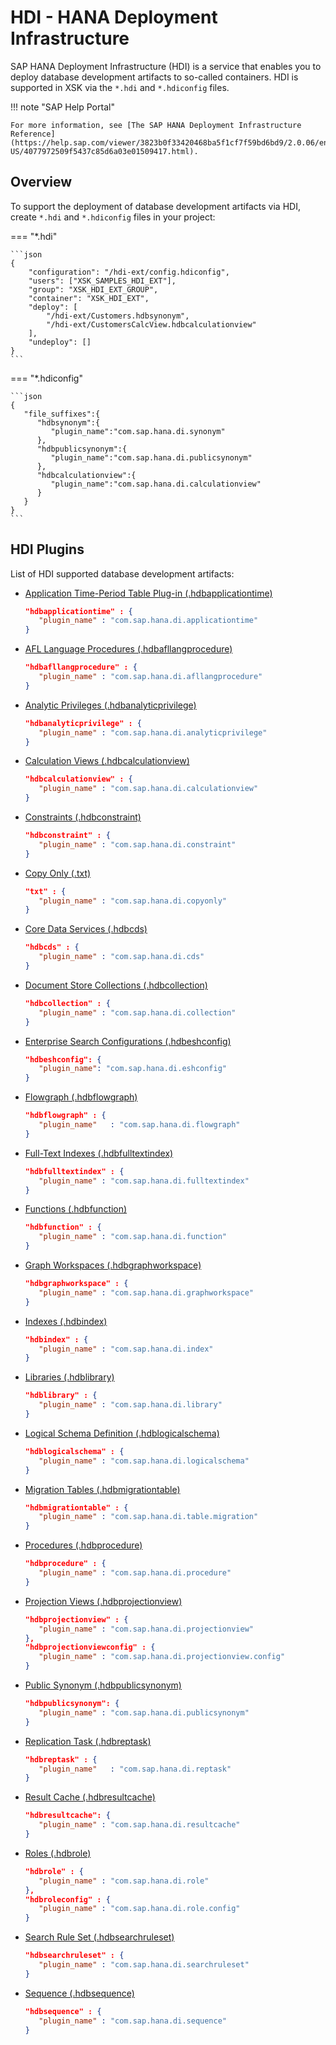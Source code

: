 # HDI - HANA Deployment Infrastructure

SAP HANA Deployment Infrastructure (HDI) is a service that enables you to deploy database development artifacts to so-called containers. HDI is supported in XSK via the `*.hdi` and `*.hdiconfig` files.


!!! note "SAP Help Portal"

    For more information, see [The SAP HANA Deployment Infrastructure Reference](https://help.sap.com/viewer/3823b0f33420468ba5f1cf7f59bd6bd9/2.0.06/en-US/4077972509f5437c85d6a03e01509417.html).

## Overview

To support the deployment of database development artifacts via HDI, create `*.hdi` and `*.hdiconfig` files in your project:

=== "*.hdi"

    ```json
    {
        "configuration": "/hdi-ext/config.hdiconfig",
        "users": ["XSK_SAMPLES_HDI_EXT"],
        "group": "XSK_HDI_EXT_GROUP",
        "container": "XSK_HDI_EXT",
        "deploy": [
        	"/hdi-ext/Customers.hdbsynonym",
        	"/hdi-ext/CustomersCalcView.hdbcalculationview"
        ],
        "undeploy": []
    }
    ```

=== "*.hdiconfig"

    ```json
    {
       "file_suffixes":{
          "hdbsynonym":{
             "plugin_name":"com.sap.hana.di.synonym"
          },
          "hdbpublicsynonym":{
             "plugin_name":"com.sap.hana.di.publicsynonym"
          },
          "hdbcalculationview":{
             "plugin_name":"com.sap.hana.di.calculationview"
          }
       }
    }
    ```

## HDI Plugins

List of HDI supported database development artifacts:

- [Application Time-Period Table Plug-in (.hdbapplicationtime)](https://help.sap.com/viewer/3823b0f33420468ba5f1cf7f59bd6bd9/2.0.06/en-US/73c7b80318ba4405a8769e6ceb41ec64.html)
    ```json
    "hdbapplicationtime" : {
       "plugin_name" : "com.sap.hana.di.applicationtime"
    }
    ```
- [AFL Language Procedures (.hdbafllangprocedure)](https://help.sap.com/viewer/3823b0f33420468ba5f1cf7f59bd6bd9/2.0.06/en-US/7f630904dfe045beb114a6c25896649f.html)
    ```json
    "hdbafllangprocedure" : {
       "plugin_name" : "com.sap.hana.di.afllangprocedure"
    }
    ```
- [Analytic Privileges (.hdbanalyticprivilege)](https://help.sap.com/viewer/3823b0f33420468ba5f1cf7f59bd6bd9/2.0.06/en-US/2d3056363053436898fcf5a3141b482f.html)
    ```json
    "hdbanalyticprivilege" : {
       "plugin_name" : "com.sap.hana.di.analyticprivilege"
    }
    ```
- [Calculation Views (.hdbcalculationview)](https://help.sap.com/viewer/3823b0f33420468ba5f1cf7f59bd6bd9/2.0.06/en-US/3db2a35e714e4f6e9711fb62997d0c5c.html)
    ```json
    "hdbcalculationview" : {
       "plugin_name" : "com.sap.hana.di.calculationview"
    }
    ```
- [Constraints (.hdbconstraint)](https://help.sap.com/viewer/3823b0f33420468ba5f1cf7f59bd6bd9/2.0.06/en-US/bda54706fbda4910908871743b675ad1.html)
    ```json
    "hdbconstraint" : {
       "plugin_name" : "com.sap.hana.di.constraint"
    }
    ```
- [Copy Only (.txt)](https://help.sap.com/viewer/3823b0f33420468ba5f1cf7f59bd6bd9/2.0.06/en-US/64459f1b9aa24163bbac5d9229e05aac.html)
    ```json
    "txt" : {
       "plugin_name" : "com.sap.hana.di.copyonly"
    }
   ```
- [Core Data Services (.hdbcds)](https://help.sap.com/viewer/3823b0f33420468ba5f1cf7f59bd6bd9/2.0.06/en-US/36257a5f611540f9b2f8e13110ddf97a.html)
    ```json
    "hdbcds" : {
       "plugin_name" : "com.sap.hana.di.cds"
    }
    ```
- [Document Store Collections (.hdbcollection)](https://help.sap.com/viewer/3823b0f33420468ba5f1cf7f59bd6bd9/2.0.06/en-US/fe16b635277c4aea825c72973f159359.html)
    ```json
    "hdbcollection" : {
       "plugin_name" : "com.sap.hana.di.collection"
    }
    ```
- [Enterprise Search Configurations (.hdbeshconfig)](https://help.sap.com/viewer/3823b0f33420468ba5f1cf7f59bd6bd9/2.0.06/en-US/eb019bb757404a0591182ac7acf05400.html)
    ```json
    "hdbeshconfig": {
       "plugin_name": "com.sap.hana.di.eshconfig"
    }
    ```
- [Flowgraph (.hdbflowgraph)](https://help.sap.com/viewer/3823b0f33420468ba5f1cf7f59bd6bd9/2.0.06/en-US/6d4fc4a30e1d428bbb2b3dc5a73ab786.html)
    ```json
    "hdbflowgraph" : {
       "plugin_name"   : "com.sap.hana.di.flowgraph"
    }
    ```
- [Full-Text Indexes (.hdbfulltextindex)](https://help.sap.com/viewer/3823b0f33420468ba5f1cf7f59bd6bd9/2.0.06/en-US/c4c24a7b9d174cec8012d832e4c060a6.html)
    ```json
    "hdbfulltextindex" : {
       "plugin_name" : "com.sap.hana.di.fulltextindex"
    }
    ```
- [Functions (.hdbfunction)](https://help.sap.com/viewer/3823b0f33420468ba5f1cf7f59bd6bd9/2.0.06/en-US/cbf136986c98430ea50ddf4b95bc1efe.html)

    ```json
    "hdbfunction" : {
       "plugin_name" : "com.sap.hana.di.function"
    }
    ```
- [Graph Workspaces (.hdbgraphworkspace)](https://help.sap.com/viewer/3823b0f33420468ba5f1cf7f59bd6bd9/2.0.06/en-US/ff893731c8514b098223e4a47a6d5f39.html)
    ```json
    "hdbgraphworkspace" : {
       "plugin_name" : "com.sap.hana.di.graphworkspace"
    }
    ```
- [Indexes (.hdbindex)](https://help.sap.com/viewer/3823b0f33420468ba5f1cf7f59bd6bd9/2.0.06/en-US/58fdf2d2ffae44b6a3dd0e9a3f5ae8c5.html)
    ```json
    "hdbindex" : {
       "plugin_name" : "com.sap.hana.di.index"
    }
    ```
- [Libraries (.hdblibrary)](https://help.sap.com/viewer/3823b0f33420468ba5f1cf7f59bd6bd9/2.0.06/en-US/7475cf480ad8498c9991c8a9392d6fc7.html)
    ```json
    "hdblibrary" : {
       "plugin_name" : "com.sap.hana.di.library"
    }
    ```
- [Logical Schema Definition (.hdblogicalschema)](https://help.sap.com/viewer/3823b0f33420468ba5f1cf7f59bd6bd9/2.0.06/en-US/fa9cda8b540a486dacd12e06f9a60330.html)
    ```json
    "hdblogicalschema" : { 
       "plugin_name" : "com.sap.hana.di.logicalschema"
    }
    ```
- [Migration Tables (.hdbmigrationtable)](https://help.sap.com/viewer/3823b0f33420468ba5f1cf7f59bd6bd9/2.0.06/en-US/52d1f5acfa754a7887e21226641eb261.html)
    ```json
    "hdbmigrationtable" : {
       "plugin_name" : "com.sap.hana.di.table.migration"
    }
    ```
- [Procedures (.hdbprocedure)](https://help.sap.com/viewer/3823b0f33420468ba5f1cf7f59bd6bd9/2.0.06/en-US/93de88bf2c8242179647e40f958c24e5.html)
    ```json
    "hdbprocedure" : {
       "plugin_name" : "com.sap.hana.di.procedure"
    }
    ```
- [Projection Views (.hdbprojectionview)](https://help.sap.com/viewer/3823b0f33420468ba5f1cf7f59bd6bd9/2.0.06/en-US/d8a3392c1287420ca82ac3090cd5049b.html)
    ```json
    "hdbprojectionview" : { 
       "plugin_name" : "com.sap.hana.di.projectionview"
    }, 
    "hdbprojectionviewconfig" : { 
       "plugin_name" : "com.sap.hana.di.projectionview.config"
    }
    ```
- [Public Synonym (.hdbpublicsynonym)](https://help.sap.com/viewer/3823b0f33420468ba5f1cf7f59bd6bd9/2.0.06/en-US/d131415cbf7349158d2654e0fcf73487.html)
    ```json
    "hdbpublicsynonym": { 
       "plugin_name" : "com.sap.hana.di.publicsynonym"
    }
    ```
- [Replication Task (.hdbreptask)](https://help.sap.com/viewer/3823b0f33420468ba5f1cf7f59bd6bd9/2.0.06/en-US/0194ba9e421148dd9712400e449fc61f.html)
    ```json
    "hdbreptask" : {
       "plugin_name"   : "com.sap.hana.di.reptask"
    }
    ```
- [Result Cache (.hdbresultcache)](https://help.sap.com/viewer/3823b0f33420468ba5f1cf7f59bd6bd9/2.0.06/en-US/a3e2b70fc35845e58aff72f992bafca7.html)
    ```json
    "hdbresultcache": { 
       "plugin_name" : "com.sap.hana.di.resultcache"
    }
    ```
- [Roles (.hdbrole)](https://help.sap.com/viewer/3823b0f33420468ba5f1cf7f59bd6bd9/2.0.06/en-US/625d7733c30b4666b4a522d7fa68a550.html)
    ```json
    "hdbrole" : { 
       "plugin_name" : "com.sap.hana.di.role"
    }, 
    "hdbroleconfig" : { 
       "plugin_name" : "com.sap.hana.di.role.config"
    }
    ```
- [Search Rule Set (.hdbsearchruleset)](https://help.sap.com/viewer/3823b0f33420468ba5f1cf7f59bd6bd9/2.0.06/en-US/e9d52ba816b04577a450f87032d7dbda.html)
    ```json
    "hdbsearchruleset" : {
       "plugin_name" : "com.sap.hana.di.searchruleset"
    }
    ```
- [Sequence (.hdbsequence)](https://help.sap.com/viewer/3823b0f33420468ba5f1cf7f59bd6bd9/2.0.06/en-US/b295c2e0a5d547f8b1717ad7dd52cc90.html)
    ```json
    "hdbsequence" : {
       "plugin_name" : "com.sap.hana.di.sequence"
    }
    ```














